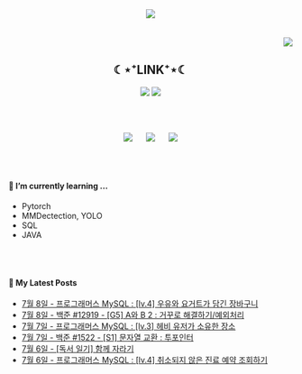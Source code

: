 

<div align="center">
<img src="https://capsule-render.vercel.app/api?type=waving&color=timeGradient&height=300&section=header&text=JAMONG%205&fontSize=90" /> <br>
<!-- <body style="font-size:100px">반갑습니다! 머신러닝 엔지니어, CV 딥러닝 모델링 직무를 지망하는 개발자의 깃허브 입니다.</body> -->
<br><br>
</div>
<div align="right">
  <img src="https://hits.seeyoufarm.com/api/count/incr/badge.svg?url=https%3A%2F%2Fgithub.com%2Fjennifer060697&count_bg=%23708FD3&title_bg=%23515151&icon=ghostery.svg&icon_color=%23E7E7E7&title=HITS%21%21&edge_flat=false"/>
</div>

<h2 align="center">☾⋆⁺LINK⁺⋆☾</h2>
<div align="center">
  <a href="https://jamong-5.tistory.com/"><img src="https://img.shields.io/badge/DailyBlog-09B3AF?style=flat-square&logo=Tistory&logoColor=white&link=https://jamong-5.tistory.com/"/></a>
<!--   <a href="https://www.kaggle.com/jamong5"><img src="https://img.shields.io/badge/Kaggle-20BEFF?style=flat-square&logo=Kaggle&logoColor=white&link=https://www.kaggle.com/jamong5"/></a> -->
  <a href="mailto:oennifer060697@gmail.com"><img src="https://img.shields.io/badge/Email-FF4785?style=flat-square&logo=Gmail&logoColor=white&link=mailto:oennifer060697@gmail.com"/></a>
</div>

<!-- <h2 align="center">☾⋆⁺Available⁺⋆☾</h2>
<div align="center">
  <img src="https://img.shields.io/badge/Python-00B1E7?logo=Python&logoColor=white"/>
  <img src="https://img.shields.io/badge/C++-00599C?logo=C%2B%2B&logoColor=white"/>
  <img src="https://img.shields.io/badge/C-000000?logo=C&logoColor=white"/>
</div> -->

<br><br>

<div align="center">
  <img src = "https://github-readme-stats.vercel.app/api?username=jennifer060697&theme=great-gatsby&show_icons=true">
  <t>&nbsp;&nbsp;&nbsp;&nbsp;</t>
  <img src = "http://mazassumnida.wtf/api/v2/generate_badge?boj=jennifer0606">
  <t>&nbsp;&nbsp;&nbsp;&nbsp;</t>
  <img src = "https://github-readme-stats.vercel.app/api/top-langs/?username=jennifer060697&layout=compact">
</div>

<br><br>

#### 🌱 I’m currently learning ...
- Pytorch
- MMDectection, YOLO
- SQL
- JAVA

<br><br>
#### 🌱 My Latest Posts

 - [7월 8일 - 프로그래머스 MySQL : [lv.4] 우유와 요거트가 담긴 장바구니](https://jamong-5.tistory.com/entry/%ED%94%84%EB%A1%9C%EA%B7%B8%EB%9E%98%EB%A8%B8%EC%8A%A4-MySQL-lv4-%EC%9A%B0%EC%9C%A0%EC%99%80-%EC%9A%94%EA%B1%B0%ED%8A%B8%EA%B0%80-%EB%8B%B4%EA%B8%B4-%EC%9E%A5%EB%B0%94%EA%B5%AC%EB%8B%88)
 - [7월 8일 - 백준 #12919 - [G5] A와 B 2 :  거꾸로 해결하기/예외처리](https://jamong-5.tistory.com/entry/%EB%B0%B1%EC%A4%80-12919-G5-%EB%AC%B8%EC%A0%9C%EC%9D%B4%EB%A6%84-%ED%9E%8C%ED%8A%B8)
 - [7월 7일 - 프로그래머스 MySQL : [lv.3] 헤비 유저가 소유한 장소](https://jamong-5.tistory.com/entry/%ED%94%84%EB%A1%9C%EA%B7%B8%EB%9E%98%EB%A8%B8%EC%8A%A4-MySQL-lv3-%ED%97%A4%EB%B9%84-%EC%9C%A0%EC%A0%80%EA%B0%80-%EC%86%8C%EC%9C%A0%ED%95%9C-%EC%9E%A5%EC%86%8C)
 - [7월 7일 - 백준 #1522 - [S1] 문자열 교환 : 투포인터](https://jamong-5.tistory.com/entry/%EB%B0%B1%EC%A4%80-1522-S1-%EB%AC%B8%EC%9E%90%EC%97%B4-%EA%B5%90%ED%99%98-%ED%88%AC%ED%8F%AC%EC%9D%B8%ED%84%B0)
 - [7월 6일 - [독서 일기] 함께 자라기](https://jamong-5.tistory.com/entry/%EB%8F%85%EC%84%9C-%EC%9D%BC%EA%B8%B0-%ED%95%A8%EA%BB%98-%EC%9E%90%EB%9D%BC%EA%B8%B0)
 - [7월 6일 - 프로그래머스 MySQL : [lv.4] 취소되지 않은 진료 예약 조회하기](https://jamong-5.tistory.com/entry/%ED%94%84%EB%A1%9C%EA%B7%B8%EB%9E%98%EB%A8%B8%EC%8A%A4-MySQL-lv4-%EC%B7%A8%EC%86%8C%EB%90%98%EC%A7%80-%EC%95%8A%EC%9D%80-%EC%A7%84%EB%A3%8C-%EC%98%88%EC%95%BD-%EC%A1%B0%ED%9A%8C%ED%95%98%EA%B8%B0)
